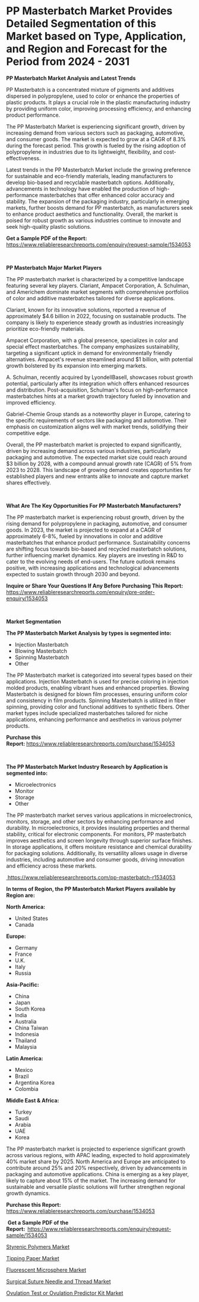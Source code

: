 <p><h1>PP Masterbatch Market Provides Detailed Segmentation of this Market based on Type, Application, and Region and Forecast for the Period from 2024 - 2031</h1></p><p><strong>PP Masterbatch Market Analysis and Latest Trends</strong></p>
<p><p>PP Masterbatch is a concentrated mixture of pigments and additives dispersed in polypropylene, used to color or enhance the properties of plastic products. It plays a crucial role in the plastic manufacturing industry by providing uniform color, improving processing efficiency, and enhancing product performance.</p><p>The PP Masterbatch Market is experiencing significant growth, driven by increasing demand from various sectors such as packaging, automotive, and consumer goods. The market is expected to grow at a CAGR of 8.3% during the forecast period. This growth is fueled by the rising adoption of polypropylene in industries due to its lightweight, flexibility, and cost-effectiveness. </p><p>Latest trends in the PP Masterbatch Market include the growing preference for sustainable and eco-friendly materials, leading manufacturers to develop bio-based and recyclable masterbatch options. Additionally, advancements in technology have enabled the production of high-performance masterbatches that offer enhanced color accuracy and stability. The expansion of the packaging industry, particularly in emerging markets, further boosts demand for PP masterbatch, as manufacturers seek to enhance product aesthetics and functionality. Overall, the market is poised for robust growth as various industries continue to innovate and seek high-quality plastic solutions.</p></p>
<p><strong>Get a Sample PDF of the Report:&nbsp;</strong> <a href="https://www.reliableresearchreports.com/enquiry/request-sample/1534053?utm_campaign=5&utm_medium=2&utm_source=Github&utm_content=ia&utm_term=09112024&utm_id=pp-masterbatch">https://www.reliableresearchreports.com/enquiry/request-sample/1534053</a></p>
<p>&nbsp;</p>
<p><strong>PP Masterbatch Major Market Players</strong></p>
<p><p>The PP masterbatch market is characterized by a competitive landscape featuring several key players. Clariant, Ampacet Corporation, A. Schulman, and Americhem dominate market segments with comprehensive portfolios of color and additive masterbatches tailored for diverse applications.</p><p>Clariant, known for its innovative solutions, reported a revenue of approximately $4.6 billion in 2022, focusing on sustainable products. The company is likely to experience steady growth as industries increasingly prioritize eco-friendly materials.</p><p>Ampacet Corporation, with a global presence, specializes in color and special effect masterbatches. The company emphasizes sustainability, targeting a significant uptick in demand for environmentally friendly alternatives. Ampacet's revenue streamlined around $1 billion, with potential growth bolstered by its expansion into emerging markets.</p><p>A. Schulman, recently acquired by LyondellBasell, showcases robust growth potential, particularly after its integration which offers enhanced resources and distribution. Post-acquisition, Schulman's focus on high-performance masterbatches hints at a market growth trajectory fueled by innovation and improved efficiency.</p><p>Gabriel-Chemie Group stands as a noteworthy player in Europe, catering to the specific requirements of sectors like packaging and automotive. Their emphasis on customization aligns well with market trends, solidifying their competitive edge.</p><p>Overall, the PP masterbatch market is projected to expand significantly, driven by increasing demand across various industries, particularly packaging and automotive. The expected market size could reach around $3 billion by 2028, with a compound annual growth rate (CAGR) of 5% from 2023 to 2028. This landscape of growing demand creates opportunities for established players and new entrants alike to innovate and capture market shares effectively.</p></p>
<p>&nbsp;</p>
<p><strong>What Are The Key Opportunities For PP Masterbatch Manufacturers?</strong></p>
<p><p>The PP masterbatch market is experiencing robust growth, driven by the rising demand for polypropylene in packaging, automotive, and consumer goods. In 2023, the market is projected to expand at a CAGR of approximately 6-8%, fueled by innovations in color and additive masterbatches that enhance product performance. Sustainability concerns are shifting focus towards bio-based and recycled masterbatch solutions, further influencing market dynamics. Key players are investing in R&D to cater to the evolving needs of end-users. The future outlook remains positive, with increasing applications and technological advancements expected to sustain growth through 2030 and beyond.</p></p>
<p><strong>Inquire or Share Your Questions If Any Before Purchasing This Report:</strong> <a href="https://www.reliableresearchreports.com/enquiry/pre-order-enquiry/1534053?utm_campaign=5&utm_medium=2&utm_source=Github&utm_content=ia&utm_term=09112024&utm_id=pp-masterbatch">https://www.reliableresearchreports.com/enquiry/pre-order-enquiry/1534053</a></p>
<p>&nbsp;</p>
<p><strong>Market Segmentation</strong></p>
<p><strong>The PP Masterbatch Market Analysis by types is segmented into:</strong></p>
<p><ul><li>Injection Masterbatch</li><li>Blowing Masterbatch</li><li>Spinning Masterbatch</li><li>Other</li></ul></p>
<p><p>The PP Masterbatch market is categorized into several types based on their applications. Injection Masterbatch is used for precise coloring in injection molded products, enabling vibrant hues and enhanced properties. Blowing Masterbatch is designed for blown film processes, ensuring uniform color and consistency in film products. Spinning Masterbatch is utilized in fiber spinning, providing color and functional additives to synthetic fibers. Other market types include specialized masterbatches tailored for niche applications, enhancing performance and aesthetics in various polymer products.</p></p>
<p><strong>Purchase this Report:&nbsp;</strong><a href="https://www.reliableresearchreports.com/purchase/1534053?utm_campaign=5&utm_medium=2&utm_source=Github&utm_content=ia&utm_term=09112024&utm_id=pp-masterbatch">https://www.reliableresearchreports.com/purchase/1534053</a></p>
<p>&nbsp;</p>
<p><strong>The PP Masterbatch Market Industry Research by Application is segmented into:</strong></p>
<p><ul><li>Microelectronics</li><li>Monitor</li><li>Storage</li><li>Other</li></ul></p>
<p><p>The PP masterbatch market serves various applications in microelectronics, monitors, storage, and other sectors by enhancing performance and durability. In microelectronics, it provides insulating properties and thermal stability, critical for electronic components. For monitors, PP masterbatch improves aesthetics and screen longevity through superior surface finishes. In storage applications, it offers moisture resistance and chemical durability for packaging solutions. Additionally, its versatility allows usage in diverse industries, including automotive and consumer goods, driving innovation and efficiency across these markets.</p></p>
<p><a href="https://www.reliableresearchreports.com/pp-masterbatch-r1534053?utm_campaign=5&utm_medium=2&utm_source=Github&utm_content=ia&utm_term=09112024&utm_id=pp-masterbatch">&nbsp;https://www.reliableresearchreports.com/pp-masterbatch-r1534053</a></p>
<p><strong>In terms of Region, the PP Masterbatch Market Players available by Region are:</strong></p>
<p>
    <p> <strong> North America: </strong>
        <ul>
            <li>United States</li>
            <li>Canada</li>
        </ul>
        </p> 
    <p> <strong> Europe: </strong>
        <ul>
            <li>Germany</li>
            <li>France</li>
            <li>U.K.</li>
            <li>Italy</li>
            <li>Russia</li>
        </ul>
        </p> 
    <p> <strong> Asia-Pacific: </strong>
        <ul>
            <li>China</li>
            <li>Japan</li>
            <li>South Korea</li>
            <li>India</li>
            <li>Australia</li>
            <li>China Taiwan</li>
            <li>Indonesia</li>
            <li>Thailand</li>
            <li>Malaysia</li>
        </ul>
        </p> 
    <p> <strong> Latin America: </strong>
        <ul>
            <li>Mexico</li>
            <li>Brazil</li>
            <li>Argentina Korea</li>
            <li>Colombia</li>
        </ul>
        </p> 
    <p> <strong> Middle East & Africa: </strong>
        <ul>
            <li>Turkey</li>
            <li>Saudi</li>
            <li>Arabia</li>
            <li>UAE</li>
            <li>Korea</li>
        </ul>
    </p>
    </p>
<p><p>The PP masterbatch market is projected to experience significant growth across various regions, with APAC leading, expected to hold approximately 40% market share by 2025. North America and Europe are anticipated to contribute around 25% and 20% respectively, driven by advancements in packaging and automotive applications. China is emerging as a key player, likely to capture about 15% of the market. The increasing demand for sustainable and versatile plastic solutions will further strengthen regional growth dynamics.</p></p>
<p><strong>Purchase this Report: </strong><a href="https://www.reliableresearchreports.com/purchase/1534053?utm_campaign=5&utm_medium=2&utm_source=Github&utm_content=ia&utm_term=09112024&utm_id=pp-masterbatch">https://www.reliableresearchreports.com/purchase/1534053</a></p>
<p>&nbsp;<strong>Get a Sample PDF of the Report:&nbsp;&nbsp;</strong><a href="https://www.reliableresearchreports.com/enquiry/request-sample/1534053?utm_campaign=5&utm_medium=2&utm_source=Github&utm_content=ia&utm_term=09112024&utm_id=pp-masterbatch">https://www.reliableresearchreports.com/enquiry/request-sample/1534053</a></p>
<p><strong></strong></p>
<p><p><a href="https://github.com/RogerBennett414/Market-Research-Report-List-1/blob/main/styrenic-polymers-market.md?utm_campaign=5&utm_medium=2&utm_source=Github&utm_content=ia&utm_term=09112024&utm_id=pp-masterbatch">Styrenic Polymers Market</a></p><p><a href="https://medium.com/@lavenaz9fufin/the-tipping-paper-market-has-grown-significantly-as-a-result-of-several-important-causes-9a1527a6c597?utm_campaign=5&utm_medium=2&utm_source=Github&utm_content=ia&utm_term=09112024&utm_id=pp-masterbatch">Tipping Paper Market</a></p><p><a href="https://github.com/sumonsky0m/Market-Research-Report-List-1/blob/main/fluorescent-microsphere-market.md?utm_campaign=5&utm_medium=2&utm_source=Github&utm_content=ia&utm_term=09112024&utm_id=pp-masterbatch">Fluorescent Microsphere Market</a></p><p><a href="https://issuu.com/reportprime-2/docs/surgical-suture-needle-and-thread-m_938ead3aa15524?utm_campaign=5&utm_medium=2&utm_source=Github&utm_content=ia&utm_term=09112024&utm_id=pp-masterbatch">Surgical Suture Needle and Thread Market</a></p><p><a href="https://issuu.com/reportprime-2/docs/ovulation-test-or-ovulation-predict_e8d88c5247b158?utm_campaign=5&utm_medium=2&utm_source=Github&utm_content=ia&utm_term=09112024&utm_id=pp-masterbatch">Ovulation Test or Ovulation Predictor Kit Market</a></p></p>